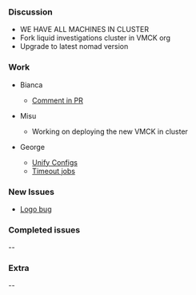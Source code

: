 ### Discussion ###
* WE HAVE ALL MACHINES IN CLUSTER
* Fork liquid investigations cluster in VMCK org
* Upgrade to latest nomad version

### Work ###
* Bianca
    * [Comment in PR](https://github.com/vmck/acs-interface/pull)

* Misu
    * Working on deploying the new VMCK in cluster

* George
    * [Unify Configs](https://github.com/vmck/acs-interface/pull/255)
    * [Timeout jobs](https://github.com/vmck/vmck/pull/194)

### New Issues ###
* [Logo bug](https://github.com/vmck/acs-interface/issues/259)

### Completed issues ###
--

### Extra ###
--
